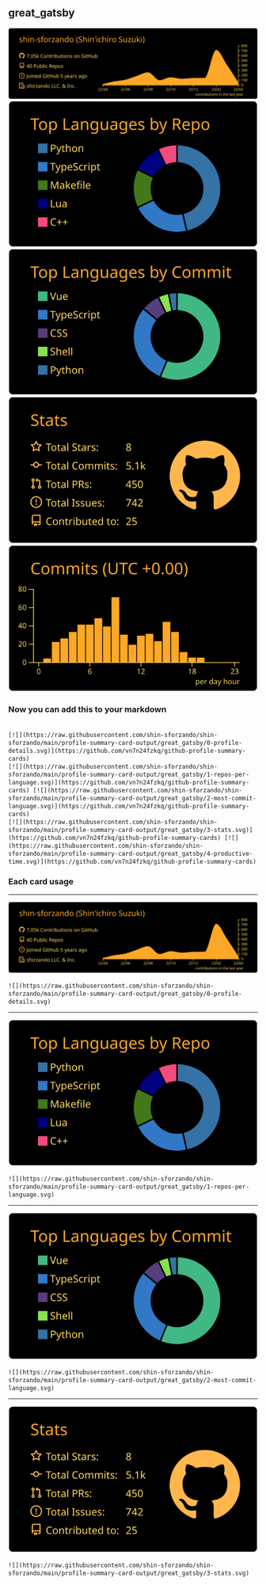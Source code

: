 ## great_gatsby

[![](./0-profile-details.svg)](https://github.com/vn7n24fzkq/github-profile-summary-cards)
[![](./1-repos-per-language.svg)](https://github.com/vn7n24fzkq/github-profile-summary-cards) [![](./2-most-commit-language.svg)](https://github.com/vn7n24fzkq/github-profile-summary-cards)
[![](./3-stats.svg)](https://github.com/vn7n24fzkq/github-profile-summary-cards) [![](./4-productive-time.svg)](https://github.com/vn7n24fzkq/github-profile-summary-cards)
### Now you can add this to your markdown
```

[![](https://raw.githubusercontent.com/shin-sforzando/shin-sforzando/main/profile-summary-card-output/great_gatsby/0-profile-details.svg)](https://github.com/vn7n24fzkq/github-profile-summary-cards)
[![](https://raw.githubusercontent.com/shin-sforzando/shin-sforzando/main/profile-summary-card-output/great_gatsby/1-repos-per-language.svg)](https://github.com/vn7n24fzkq/github-profile-summary-cards) [![](https://raw.githubusercontent.com/shin-sforzando/shin-sforzando/main/profile-summary-card-output/great_gatsby/2-most-commit-language.svg)](https://github.com/vn7n24fzkq/github-profile-summary-cards)
[![](https://raw.githubusercontent.com/shin-sforzando/shin-sforzando/main/profile-summary-card-output/great_gatsby/3-stats.svg)](https://github.com/vn7n24fzkq/github-profile-summary-cards) [![](https://raw.githubusercontent.com/shin-sforzando/shin-sforzando/main/profile-summary-card-output/great_gatsby/4-productive-time.svg)](https://github.com/vn7n24fzkq/github-profile-summary-cards)

```

### Each card usage
---

![](./0-profile-details.svg)

```
![](https://raw.githubusercontent.com/shin-sforzando/shin-sforzando/main/profile-summary-card-output/great_gatsby/0-profile-details.svg)
```

    

---

![](./1-repos-per-language.svg)

```
![](https://raw.githubusercontent.com/shin-sforzando/shin-sforzando/main/profile-summary-card-output/great_gatsby/1-repos-per-language.svg)
```

    

---

![](./2-most-commit-language.svg)

```
![](https://raw.githubusercontent.com/shin-sforzando/shin-sforzando/main/profile-summary-card-output/great_gatsby/2-most-commit-language.svg)
```

    

---

![](./3-stats.svg)

```
![](https://raw.githubusercontent.com/shin-sforzando/shin-sforzando/main/profile-summary-card-output/great_gatsby/3-stats.svg)
```

    
